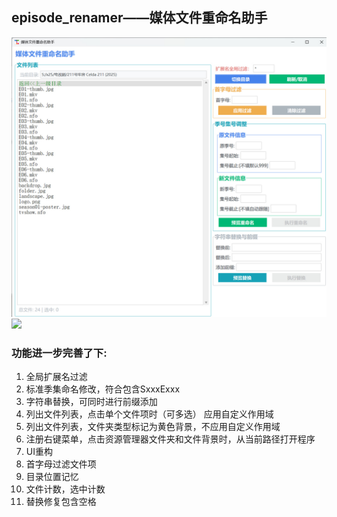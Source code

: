 ## episode_renamer——媒体文件重命名助手

![img_1.png](img_1.png)![](![img.png](img.png)https://t.me/duckduckcute/103)


### 功能进一步完善了下:
1. 全局扩展名过滤
2. 标准季集命名修改，符合包含SxxxExxx
3. 字符串替换，可同时进行前缀添加
4. 列出文件列表，点击单个文件项时（可多选） 应用自定义作用域
5. 列出文件列表，文件夹类型标记为黄色背景，不应用自定义作用域
6. 注册右键菜单，点击资源管理器文件夹和文件背景时，从当前路径打开程序
7. UI重构
8. 首字母过滤文件项
9. 目录位置记忆
10. 文件计数，选中计数
11. 替换修复包含空格

